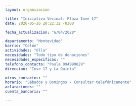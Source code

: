 ```yaml
---
layout: organizacion

title: "Iniciativa Vecinal: Plaza Inve 17"
date: 2020-05-26 20:22:32 -0300

fecha_actualizacion: "6/04/2020"

departamento: "Montevideo"
barrio: "Colón"
actividades: "Olla"
necesidades: "Todo tipo de donaciones"
necesidades_especificas: ""
telefono_contacto: "Paula 094999829"
direccion: "Inve 17 y La Quinta"

otros_contactos: ""
horario: "Sábados y Domingos - Consultar telefónicamente"
aclaraciones: ""
cuenta_bancaria: ""

---
```

